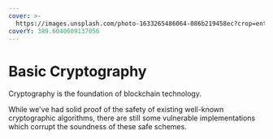 ```yaml
---
cover: >-
  https://images.unsplash.com/photo-1633265486064-086b219458ec?crop=entropy&cs=tinysrgb&fm=jpg&ixid=MnwxOTcwMjR8MHwxfHNlYXJjaHwyfHxlbmNyeXB0aW9ufGVufDB8fHx8MTY1NjQwNDczNQ&ixlib=rb-1.2.1&q=80
coverY: 389.6040609137056
---
```


# Basic Cryptography

Cryptography is the foundation of blockchain technology.

While we've had solid proof of the safety of existing well-known cryptographic algorithms, there are still some vulnerable implementations which corrupt the soundness of these safe schemes.

